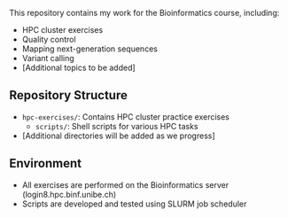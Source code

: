 This repository contains my work for the Bioinformatics course, including:
- HPC cluster exercises
- Quality control
- Mapping next-generation sequences
- Variant calling
- [Additional topics to be added]

## Repository Structure

- `hpc-exercises/`: Contains HPC cluster practice exercises
  - `scripts/`: Shell scripts for various HPC tasks
- [Additional directories will be added as we progress]

## Environment
- All exercises are performed on the Bioinformatics server (login8.hpc.binf.unibe.ch)
- Scripts are developed and tested using SLURM job scheduler